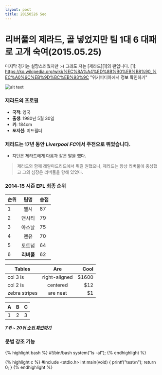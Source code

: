 ```yaml
---
layout: post
title: 20150526 Seo
---
```


# 리버풀의 제라드, 골 넣었지만 팀 1대 6 대패로 고개 숙여(2015.05.25)
마지막 경기는 실망스러웠지만 :-(
그래도 저는 [제라드][1]의 팬입니다.
[1]: https://ko.wikipedia.org/wiki/%EC%8A%A4%ED%8B%B0%EB%B8%90_%EC%A0%9C%EB%9D%BC%EB%93%9C "위키피디아에서 정보 확인하기"

![alt text](http://imgnews.naver.net/image/119/2015/05/10/news_1431257674_503588_m_1_99_20150510211602.jpg)

### 제라드의 프로필
- **국적**: 영국
- **출생**: 1980년 5월 30일
- **키**: 184cm
- **포지션**: 미드필더

### 제라드는 17년 동안 ***Liverpool FC***에서 주전으로 뛰었습니다.

* 지단은 제라드에게 다음과 같은 말을 했다.
> 제라드와 함께 레알마드리드에서 뛰길 원했으나, 
> 제라드는 항상 리버풀에 충성했고 그의 심장은 리버풀을 향해 있었다.

### 2014-15 시즌 EPL 최종 순위

| 순위| 팀명      |승점 |
| ----|:---------:|---- |
| 1   | 첼시      |87   |  
| 2   | 맨시티    |79   |  
| 3   | 아스날    |75   |  
| 4   | 맨유      |70   |  
| 5   | 토트넘    |64   |   
| 6   | **리버풀**|62   |  

| Tables        | Are           | Cool  |
| ------------- |:-------------:| -----:|
| col 3 is      | right-aligned | $1600 |
| col 2 is      | centered      |   $12 |
| zebra stripes | are neat      |    $1 |


|   A|  B|  C |
| ---|---|--- |
| 1  |2  |3   |



***7위 ~ 20위 [순위 확인하기](http://sports.news.naver.com/sports/index.nhn?category=worldfootball&ctg=record&tab=premier/ "순위")***

### 문법 강조 기능

{% highlight bash %}
#!/bin/bash
system("ls -al");
{% endhighlight %}

{% highlight c %}
#include <stdio.h>
int main(void)
{
	  printf("test\n");
	  return 0;
}
{% endhighlight %}
